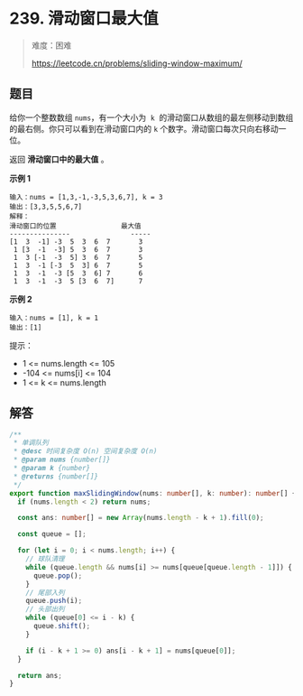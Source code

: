 # 239. 滑动窗口最大值

> 难度：困难
>
> https://leetcode.cn/problems/sliding-window-maximum/

## 题目

给你一个整数数组 `nums`，有一个大小为  `k`  的滑动窗口从数组的最左侧移动到数组的最右侧。你只可以看到在滑动窗口内的 `k` 个数字。滑动窗口每次只向右移动一位。

返回 **滑动窗口中的最大值** 。

**示例 1**

```
输入：nums = [1,3,-1,-3,5,3,6,7], k = 3
输出：[3,3,5,5,6,7]
解释：
滑动窗口的位置                最大值
---------------               -----
[1  3  -1] -3  5  3  6  7       3
 1 [3  -1  -3] 5  3  6  7       3
 1  3 [-1  -3  5] 3  6  7       5
 1  3  -1 [-3  5  3] 6  7       5
 1  3  -1  -3 [5  3  6] 7       6
 1  3  -1  -3  5 [3  6  7]      7
```

**示例 2**

```
输入：nums = [1], k = 1
输出：[1]
```

提示：

- 1 <= nums.length <= 105
- -104 <= nums[i] <= 104
- 1 <= k <= nums.length

## 解答

```typescript
/**
 * 单调队列
 * @desc 时间复杂度 O(n) 空间复杂度 O(n)
 * @param nums {number[]}
 * @param k {number}
 * @returns {number[]}
 */
export function maxSlidingWindow(nums: number[], k: number): number[] {
  if (nums.length < 2) return nums;

  const ans: number[] = new Array(nums.length - k + 1).fill(0);

  const queue = [];

  for (let i = 0; i < nums.length; i++) {
    // 球队清理
    while (queue.length && nums[i] >= nums[queue[queue.length - 1]]) {
      queue.pop();
    }
    // 尾部入列
    queue.push(i);
    // 头部出列
    while (queue[0] <= i - k) {
      queue.shift();
    }

    if (i - k + 1 >= 0) ans[i - k + 1] = nums[queue[0]];
  }

  return ans;
}
```
